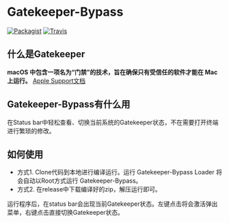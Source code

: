 # Gatekeeper-Bypass

[![Packagist](https://img.shields.io/badge/release-1.0.0-blue.svg)](https://github.com/HsiangHo/Gatekeeper-Bypass/releases)
[![Travis](https://img.shields.io/badge/platform-macOS-yellow.svg)]()

## 什么是Gatekeeper
**macOS 中包含一项名为“门禁”的技术，旨在确保只有受信任的软件才能在 Mac 上运行。** [Apple Support文档](https://support.apple.com/zh-cn/HT202491)

## Gatekeeper-Bypass有什么用
在Status bar中轻松查看、切换当前系统的Gatekeeper状态，不在需要打开终端进行繁琐的修改。

## 如何使用
+ 方式1. Clone代码到本地进行编译运行。运行 Gatekeeper-Bypass Loader 将会自动以Root方式运行 Gatekeeper-Bypass。
+ 方式2. 在release中下载编译好的zip，解压运行即可。

运行程序后，在status bar会出现当前Gatekeeper状态。左键点击将会激活弹出菜单，右键点击直接切换Gatekeeper状态。
